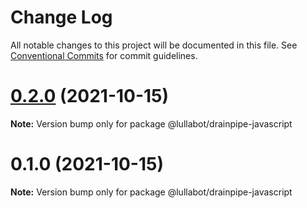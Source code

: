 # Change Log

All notable changes to this project will be documented in this file.
See [Conventional Commits](https://conventionalcommits.org) for commit guidelines.

# [0.2.0](https://github.com/lullabot/drainpipe/compare/@lullabot/drainpipe-javascript@0.1.0...@lullabot/drainpipe-javascript@0.2.0) (2021-10-15)

**Note:** Version bump only for package @lullabot/drainpipe-javascript





# 0.1.0 (2021-10-15)

**Note:** Version bump only for package @lullabot/drainpipe-javascript
